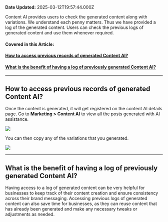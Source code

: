 **Date Updated:** 2025-03-12T19:57:44.000Z

Content AI provides users to check the generated content along with variations. We understand each penny matters. Thus we have provided a log of the generated content. Users can check the previous logs of generated content and use them whenever required. 
  
  
#### **Covered in this Article:**

#### [How to access previous records of generated Content AI?](#How-to-access-previous-records-of-generated-Content-AI?)

#### [What is the benefit of having a log of previously generated Content AI?](#What-is-the-benefit-of-having-a-log-of-previously-generated-Content-AI?)

  
---

## **How to access previous records of generated Content AI?**

  
Once the content is generated, it will get registered on the content AI details page. Go to **Marketing > Content AI** to view all the posts generated with AI assistance. 

  
![](https://s3.amazonaws.com/cdn.freshdesk.com/data/helpdesk/attachments/production/155043141949/original/GVrPitVJLswLoIVj0v8SpoITaKEFdNIEXQ.png?1741789485)
  
  
You can then copy any of the variations that you generated.

![](https://s3.amazonaws.com/cdn.freshdesk.com/data/helpdesk/attachments/production/155043142022/original/JW0BTT4m4Pl_jqGNKXWWi2IxPEoPIGjxrw.png?1741789546)

---

## **What is the benefit of having a log of previously generated Content AI?**

  
Having access to a log of generated content can be very helpful for businesses to keep track of their content creation and ensure consistency across their brand messaging. Accessing previous logs of generated content can also save time for businesses, as they can reuse content that has already been generated and make any necessary tweaks or adjustments as needed.

  